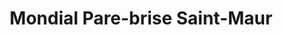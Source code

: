 ---
title: "Mondial Pare-brise Saint-Maur"
url: /saint-maur/mondial-pare-brise-saint-maur/
shop: shop
---